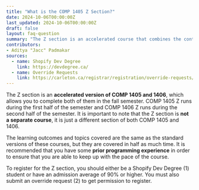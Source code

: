 ```yaml
---
title: "What is the COMP 1405 Z Section?"
date: 2024-10-06T00:00:00Z
last_updated: 2024-10-06T00:00:00Z
draft: false
layout: faq-question
summary: "The Z section is an accelerated course that combines the content of COMP 1405 and COMP 1406 into a single term."
contributors:
- Aditya "Jacc" Padmakar
sources:
  - name: Shopify Dev Degree
    link: https://devdegree.ca/
  - name: Override Requests
    link: https://carleton.ca/registrar/registration/override-requests/
---
```


The Z section is an **accelerated version of COMP 1405 and 1406**, which allows you to complete both of them in the fall semester. COMP 1405 Z runs during the first half of the semester and COMP 1406 Z runs during the second half of the semester. It is important to note that the Z section is **not a separate course**, it is just a different section of both COMP 1405 and 1406.

The learning outcomes and topics covered are the same as the standard versions of these courses, but they are covered in half as much time. It is recommended that you have some **prior programming experience** in order to ensure that you are able to keep up with the pace of the course.

To register for the Z section, you should either be a Shopify Dev Degree (1) student or have an admission average of 90% or higher. You must also submit an override request (2) to get permission to register.
